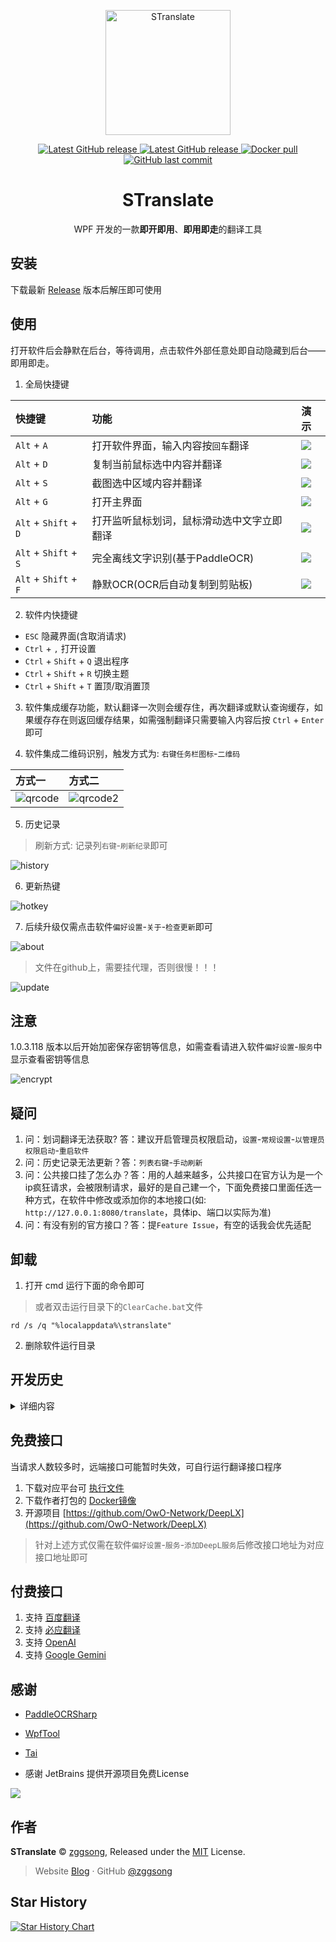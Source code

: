 <p align="center">
<a href="https://github.com/zggsong/STranslate" target="_blank">
<img align="center" alt="STranslate" width="200" src="./img/favicon.svg" />
</a>
</p>
<p align="center">
<a href="https://github.com/ZGGSONG/STranslate/blob/main/LICENSE" target="_self">
 <img alt="Latest GitHub release" src="https://img.shields.io/github/license/ZGGSONG/STranslate" />
</a>
<a href="https://github.com/ZGGSONG/STranslate/releases/latest" target="_blank">
 <img alt="Latest GitHub release" src="https://img.shields.io/github/release/ZGGSONG/STranslate.svg" />
</a>
<a href="https://hub.docker.com/r/zggsong/translate">
  <img alt="Docker pull" src="https://img.shields.io/docker/pulls/zggsong/translate">
</a>
<a href="https://github.com/ZGGSONG/STranslate" target="_self">
 <img alt="GitHub last commit" src="https://img.shields.io/github/last-commit/ZGGSONG/STranslate" />
</a>
</p>
<h1 align="center">STranslate</h1>

<p align="center">WPF 开发的一款<strong>即开即用</strong>、<strong>即用即走</strong>的翻译工具
</p>

## 安装

下载最新 [Release](https://github.com/ZGGSONG/STranslate/releases) 版本后解压即可使用

## 使用

打开软件后会静默在后台，等待调用，点击软件外部任意处即自动隐藏到后台——即用即走。

1. 全局快捷键

| 快捷键 | 功能 | 演示 |
| :-- | :-- | :-- |
| `Alt` + `A` | 打开软件界面，输入内容按`回车`翻译 | ![](./img/input.gif) |
| `Alt` + `D` | 复制当前鼠标选中内容并翻译 | ![](./img/crossword.gif) |
| `Alt` + `S` | 截图选中区域内容并翻译 | ![](./img/screenshot.gif) |
| `Alt` + `G` | 打开主界面 | ![](./img/open.gif) |
| `Alt` + `Shift` + `D` | 打开监听鼠标划词，鼠标滑动选中文字立即翻译 | ![](./img/mousehook.gif) |
| `Alt` + `Shift` + `S` | 完全离线文字识别(基于PaddleOCR) | ![](./img/ocr.gif) |
| `Alt` + `Shift` + `F` | 静默OCR(OCR后自动复制到剪贴板) | ![](./img/silentocr.gif) |


2. 软件内快捷键
- `ESC` 隐藏界面(含取消请求)
- `Ctrl` + `,` 打开设置
- `Ctrl` + `Shift` + `Q` 退出程序
- `Ctrl` + `Shift` + `R` 切换主题
- `Ctrl` + `Shift` + `T` 置顶/取消置顶

3. 软件集成缓存功能，默认翻译一次则会缓存住，再次翻译或默认查询缓存，如果缓存存在则返回缓存结果，如需强制翻译只需要输入内容后按 `Ctrl` + `Enter` 即可

4. 软件集成二维码识别，触发方式为: `右键任务栏图标`-`二维码`

| 方式一 | 方式二 |
| :-- | :-- |
|![qrcode](./img/qrcode.png)|![qrcode2](./img/qrcode2.png)

5. 历史记录

> 刷新方式: 记录列`右键`-`刷新纪录`即可

![history](./img/history.png)

6. 更新热键

![hotkey](./img/updatehotkey.gif)

7. 后续升级仅需点击软件`偏好设置`-`关于`-`检查更新`即可

![about](./img/about.png)

> 文件在github上，需要挂代理，否则很慢！！！

![update](./img/update.png)

## 注意

1.0.3.118 版本以后开始加密保存密钥等信息，如需查看请进入软件`偏好设置`-`服务`中显示查看密钥等信息

![encrypt](./img/encrypt.png)

## 疑问

1. 问：划词翻译无法获取? 答：建议开启管理员权限启动，`设置`-`常规设置`-`以管理员权限启动`-`重启软件`
2. 问：历史记录无法更新？答：`列表右键`-`手动刷新`
3. 问：公共接口挂了怎么办？答：用的人越来越多，公共接口在官方认为是一个ip疯狂请求，会被限制请求，最好的是自己建一个，下面免费接口里面任选一种方式，在软件中修改或添加你的本地接口(如: `http://127.0.0.1:8080/translate`，具体ip、端口以实际为准)
4. 问：有没有别的官方接口？答：提`Feature Issue`，有空的话我会优先适配

## 卸载

1. 打开 cmd 运行下面的命令即可
> 或者双击运行目录下的`ClearCache.bat`文件
```shell
rd /s /q "%localappdata%\stranslate"
```
2. 删除软件运行目录


## 开发历史

<details>
<summary>详细内容</summary>

- 2024-01-18 1.0.3.118 添加OpenAI、Gemini接口，静默OCR等功能，修复了若干BUG和优化体验...

- 2024-01-14 1.0.2.114 添加必应官方接口、禁用系统代理等功能...

- 2024-01-11 1.0.1.111 添加动态监听系统代理功能...

- 2024-01-04 1.0.0.104 全新开发（新更新程序变动较大，`1.*`开始需要全新安装一次）

- 2023-03-02 0.25 添加复制提醒动画

- 2023-02-28 0.24 添加 deepl 接口(已经安装的cmd运行 `del %localappdata%\stranslate\stranslate.json` 后打开即可更新接口)

- 2023-02-24 0.22 优化分辨率切换时托盘图标模糊问题

- 2023-01-17 0.20 添加翻译记录缓存功能，重复翻译从本地数据库获取，本地记录数量上限可调整

- 2023-01-12 0.18 优化 GC 后台静默运行内存占用保持 4MB 左右

- 2023-01-12 0.17 添加检查更新功能

- 2023-01-10 0.15 添加离线 OCR 功能，其使用 [tesseract](https://github.com/tesseract-ocr/tesseract) 目前仅支持英文

- 2023-12-28 0.10 添加明暗主题切换功能

- 2022-12-27 0.08 版本添加开机启动

</details>

## 免费接口

当请求人数较多时，远端接口可能暂时失效，可自行运行翻译接口程序
1. 下载对应平台可 [执行文件](https://github.com/ZGGSONG/STranslate/releases/tag/0.01)
2. 下载作者打包的 [Docker镜像](https://hub.docker.com/r/zggsong/translate)
3. 开源项目 [https://github.com/OwO-Network/DeepLX](https://github.com/OwO-Network/DeepLX)

> 针对上述方式仅需在软件`偏好设置`-`服务`-`添加DeepL服务`后修改接口地址为对应接口地址即可

## 付费接口

1. 支持 [百度翻译](https://fanyi-api.baidu.com)
2. 支持 [必应翻译](https://azure.microsoft.com/zh-cn/products/ai-services/ai-translator)
3. 支持 [OpenAI](https://openai.com)
4. 支持 [Google Gemini](https://makersuite.google.com/app/apikey)


## 感谢

- [PaddleOCRSharp](https://gitee.com/raoyutian/paddle-ocrsharp)
- [WpfTool](https://github.com/NPCDW/WpfTool)
- [Tai](https://github.com/Planshit/Tai)

- 感谢 JetBrains 提供开源项目免费License 

<a href="https://jb.gg/OpenSourceSupport"><img src="./img/jb_beam.svg" /></a>

## 作者

**STranslate** © [zggsong](https://github.com/zggsong), Released under the [MIT](https://github.com/ZGGSONG/STranslate/blob/main/LICENSE) License.<br>

> Website [Blog](https://www.zggsong.com) · GitHub [@zggsong](https://github.com/zggsong)

## Star History

[![Star History Chart](https://api.star-history.com/svg?repos=ZGGSONG/STranslate&type=Date)](https://star-history.com/#ZGGSONG/STranslate&Date)
